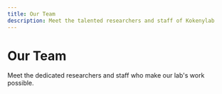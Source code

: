 ```yaml
---
title: Our Team
description: Meet the talented researchers and staff of Kokenylab
---
```


# Our Team

Meet the dedicated researchers and staff who make our lab's work possible.

<TeamMembers />